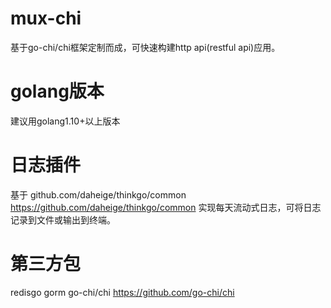 # mux-chi
  基于go-chi/chi框架定制而成，可快速构建http api(restful api)应用。
# golang版本
  建议用golang1.10+以上版本
# 日志插件
  基于 github.com/daheige/thinkgo/common https://github.com/daheige/thinkgo/common 实现每天流动式日志，可将日志记录到文件或输出到终端。
# 第三方包
  redisgo
  gorm
  go-chi/chi https://github.com/go-chi/chi
